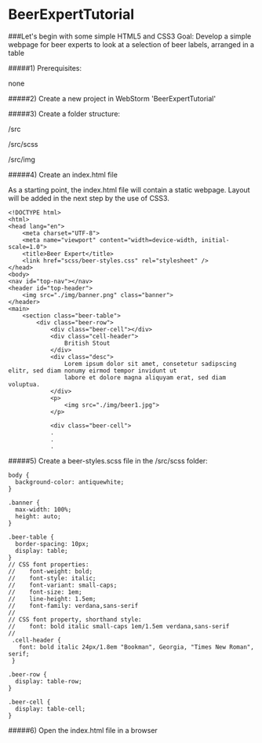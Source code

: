 BeerExpertTutorial
==================

###Let's begin with some simple HTML5 and CSS3
Goal: Develop a simple webpage for beer experts to look at a selection of beer labels, arranged in a table

#####1) Prerequisites:

none

#####2) Create a new project in WebStorm 'BeerExpertTutorial'

#####3) Create a folder structure:

/src

/src/scss

/src/img


#####4) Create an index.html file

As a starting point, the index.html file will contain a static webpage. Layout will be added in the next
step by the use of CSS3.

```
<!DOCTYPE html>
<html>
<head lang="en">
    <meta charset="UTF-8">
    <meta name="viewport" content="width=device-width, initial-scale=1.0">
    <title>Beer Expert</title>
    <link href="scss/beer-styles.css" rel="stylesheet" />
</head>
<body>
<nav id="top-nav"></nav>
<header id="top-header">
    <img src="./img/banner.png" class="banner">
</header>
<main>
    <section class="beer-table">
        <div class="beer-row">
            <div class="beer-cell"></div>
            <div class="cell-header">
                British Stout
            </div>
            <div class="desc">
                Lorem ipsum dolor sit amet, consetetur sadipscing elitr, sed diam nonumy eirmod tempor invidunt ut
                labore et dolore magna aliquyam erat, sed diam voluptua.
            </div>
            <p>
                <img src="./img/beer1.jpg">
            </p>

            <div class="beer-cell">
            .
            .
            .
```

#####5) Create a beer-styles.scss file in the /src/scss folder:
```
body {
  background-color: antiquewhite;
}

.banner {
  max-width: 100%;
  height: auto;
}

.beer-table {
  border-spacing: 10px;
  display: table;
}
// CSS font properties:
//    font-weight: bold;
//    font-style: italic;
//    font-variant: small-caps;
//    font-size: 1em;
//    line-height: 1.5em;
//    font-family: verdana,sans-serif
//
// CSS font property, shorthand style:
//    font: bold italic small-caps 1em/1.5em verdana,sans-serif
//
 .cell-header {
   font: bold italic 24px/1.8em "Bookman", Georgia, "Times New Roman", serif;
 }

.beer-row {
  display: table-row;
}

.beer-cell {
  display: table-cell;
}
```

#####6) Open the index.html file in a browser

